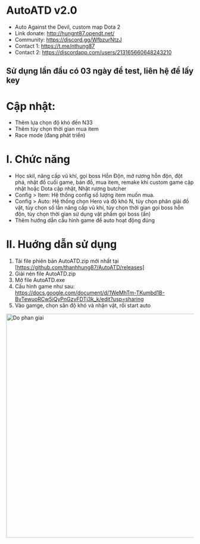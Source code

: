 # AutoATD v2.0
- Auto Against the Devil, custom map Dota 2
- Link donate: http://hungnt87.opendt.net/
- Community: https://discord.gg/WfbzurNtzJ
- Contact 1: https://t.me/nthung87 
- Contact 2: https://discordapp.com/users/213165660648243210
## Sử dụng lần đầu có 03 ngày để test, liên hệ để lấy key
# Cập nhật:
- Thêm lựa chọn độ khó đến N33
- Thêm tùy chọn thời gian mua item
- Race mode (đang phát triển)
# I. Chức năng
- Học skil, nâng cấp vũ khí, gọi boss Hỗn Độn, mở rương hỗn độn, đột phá, nhặt đồ cuối game, bán đồ, mua item, remake khi custom game cập nhật hoặc Dota cập nhật, Nhặt rương butcher
- Config > Item: Hệ thống config số lượng item muốn mua.
- Config > Auto: Hệ thống chọn Hero và độ khó N, tùy chọn phân giải đồ vật, tùy chọn số lần nâng cấp vũ khí, tùy chọn thời gian gọi boss hỗn độn, tùy chọn thời gian sử dụng vật phẩm gọi boss (ấn)
- Thêm hướng dẫn cấu hình game để auto hoạt động đúng
# II. Huớng dẫn sử dụng
1. Tải file phiên bản AutoATD.zip mới nhất tại [https://github.com/thanhhung87/AutoATD/releases]
2. Giải nén file AutoATD.zip
3. Mở file AutoATD.exe
4. Cấu hình game như sau: https://docs.google.com/document/d/1WeMhTm-TKumbd1B-BvTewuoRCw5iQyPnGzvFDTj3k_k/edit?usp=sharing
5. Vào gamge, chọn săn độ khó và nhận vật, rồi start auto

<img src="https://github.com/thanhhung87/AutoATD/assets/157620249/2a71101b-77d6-424a-bd8c-7f8f6a54eb43" width="600" alt="Do phan giai" />
